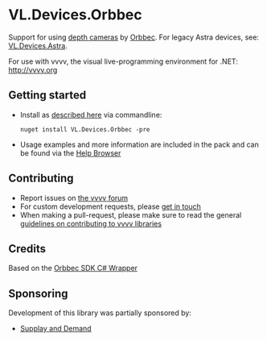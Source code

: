 # VL.Devices.Orbbec
Support for using [depth cameras](https://www.orbbec.com/products/) by [Orbbec](https://www.orbbec.com). For legacy Astra devices, see: [VL.Devices.Astra](https://www.nuget.org/packages/VL.Devices.Astra).

For use with vvvv, the visual live-programming environment for .NET: http://vvvv.org

## Getting started
- Install as [described here](https://thegraybook.vvvv.org/reference/hde/managing-nugets.html) via commandline:

    `nuget install VL.Devices.Orbbec -pre`

- Usage examples and more information are included in the pack and can be found via the [Help Browser](https://thegraybook.vvvv.org/reference/hde/findinghelp.html)

## Contributing
- Report issues on [the vvvv forum](https://forum.vvvv.org/c/vvvv-gamma/28)
- For custom development requests, please [get in touch](mailto:devvvvs@vvvv.org)
- When making a pull-request, please make sure to read the general [guidelines on contributing to vvvv libraries](https://thegraybook.vvvv.org/reference/extending/contributing.html)

## Credits
Based on the [Orbbec SDK C# Wrapper](https://github.com/orbbec/OrbbecSDK_CSharp)

## Sponsoring
Development of this library was partially sponsored by:  
* [Supplay and Demand](https://supply-demand.ca/en)